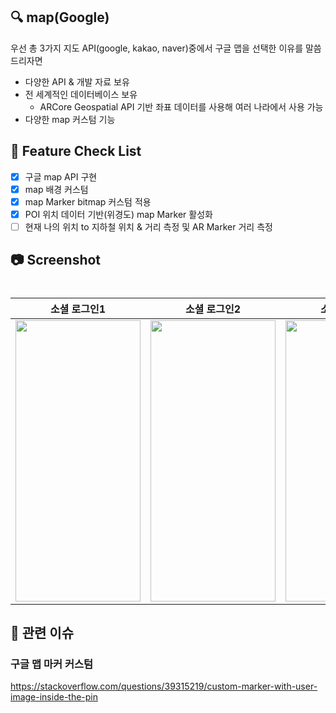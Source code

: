 ## 🔍 map(Google)
우선 총 3가지 지도 API(google, kakao, naver)중에서 구글 맵을 선택한 이유를 말씀 드리자면 
- 다양한 API & 개발 자료 보유
- 전 세계적인 데이터베이스 보유
    - ARCore Geospatial API 기반 좌표 데이터를 사용해 여러 나라에서 사용 가능
- 다양한 map 커스텀 기능

## 📝 Feature Check List
  - [x] 구글 map API 구현
  - [x] map 배경 커스텀
  - [x] map Marker bitmap 커스텀 적용
  - [x] POI 위치 데이터 기반(위경도) map Marker 활성화
  - [ ] 현재 나의 위치 to 지하철 위치 & 거리 측정 및 AR Marker 거리 측정

## 📷 Screenshot

<!-- 작업한 화면이 있다면 스크린 샷으로 첨부해주세요. -->

<h1 align="center">

|    소셜 로그인1    |   소셜 로그인2   |  소셜 로그인3 |
| :-------------: | :-------------: | :-------------: |
| <img src="https://github.com/user-attachments/assets/4e724765-1df1-4c0b-b905-6f19a8fc40e8" width="200" height="450"/> | <img src="https://github.com/user-attachments/assets/8554ba75-df1b-4ec6-9f04-e1d000466dcf" width="200" height="450"/> | <img src="https://github.com/user-attachments/assets/3dbf7731-770c-4975-8a30-223b925d0ee6" width="200" height="450"/> |


</h1>

## 📮 관련 이슈

### 구글 맵 마커 커스텀

https://stackoverflow.com/questions/39315219/custom-marker-with-user-image-inside-the-pin
